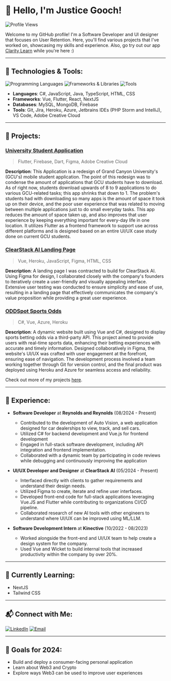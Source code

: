 # 👋 Hello, I'm Justice Gooch!

![Profile Views](https://komarev.com/ghpvc/?username=jugooch&color=blue)

Welcome to my GitHub profile! I'm a Software Developer and UI designer that focuses on User Retention. Here, you'll find various projects that I've worked on, showcasing my skills and experience. Also, go try out our app [Clarity Learn](https://clarityla.com) while you're here :)

---

## 🔧 Technologies & Tools:

![Programming Languages](https://skillicons.dev/icons?i=cs,java,javascript,typescript,html,css,dart)
![Frameworks & Libraries](https://skillicons.dev/icons?i=vue,flutter,react)
![Tools](https://skillicons.dev/icons?i=git,figma,heroku,azure,ai)

- **Languages**: C#, JavaScript, Java, TypeScript, HTML, CSS
- **Frameworks**: Vue, Flutter, React, NextJS
- **Databases**: MySQL, MongoDB, Firebase
- **Tools**: Git, Jira, Heroku, Azure, Jetbrains IDEs (PHP Storm and IntelliJ), VS Code, Adobe Creative Cloud

---

## 🚀 Projects:

### [University Student Application](https://github.com/jugooch/gcu_student_app)
> Flutter, Firebase, Dart, Figma, Adobe Creative Cloud

**Description**: This Application is a redesign of Grand Canyon University's (GCU's) mobile student application. The point of this redesign was to condense the amount of applications that GCU students have to download. As of right now, students download upwards of 8 to 9 applications to do various GCU-related tasks; this app shrinks that down to 1. The problem's students had with downloading so many apps is the amount of space it took up on their device, and the poor user experience that was related to moving between multiple applications just to do small everyday tasks. This app reduces the amount of space taken up, and also improves that user experience by keeping everything important for every-day life in one location. It utilizes Flutter as a frontend framework to support use across different platforms and is designed based on an entire UI/UX case study done on current GCU students.

### [ClearStack AI Landing Page](https://www.clearstack.ai/)
> Vue, Heroku, JavaScript, Figma, HTML, CSS

**Description**: A landing page I was contracted to build for ClearStack AI. Using Figma for design, I collaborated closely with the company's founders to iteratively create a user-friendly and visually appealing interface. Extensive user testing was conducted to ensure simplicity and ease of use, resulting in a landing page that effectively communicates the company's value proposition while providing a great user experience.

### [ODDSpot Sports Odds](https://github.com/jugooch/ODDSpot-Sports-Odds)
> C#, Vue, Azure, Heroku

**Description**: A dynamic website built using Vue and C#, designed to display sports betting odds via a third-party API. This project aimed to provide users with real-time sports data, enhancing their betting experiences with accurate and timely information. Designed collaboratively in Figma, the website's UI/UX was crafted with user engagement at the forefront, ensuring ease of navigation. The development process involved a team working together through Git for version control, and the final product was deployed using Heroku and Azure for seamless access and reliability.

Check out more of my projects [here](https://github.com/jugooch?tab=repositories).

---

## 💼 Experience:

- **Software Developer** at **Reynolds and Reynolds** (08/2024 - Present)
  - Contributed to the development of Auto Vision, a web application designed for car dealerships to view, track, and sell cars.
  - Utilized C# for backend development and Vue.js for frontend development
  - Engaged in full-stack software development, including API integration and frontend implementation.
  - Collaborated with a dynamic team by participating in code reviews while debugging and continuously improving the application

- **UI/UX Developer and Designer** at **ClearStack AI** (05/2024 - Present)
  - Interfaced directly with clients to gather requirements and understand their design needs.
  - Utilized Figma to create, iterate and refine user interfaces.
  - Developed front-end code for full-stack applications leveraging Vue.JS and Flutter while contributing to organizations CI/CD pipeline.
  - Collaborated research of new AI tools with other engineers to understand where UI/UX can be improved using ML/LLM.

- **Software Development Intern** at **Kinective** (10/2022 - 08/2023)
  - Worked alongside the front-end and UI/UX team to help create a design system for the company.
  - Used Vue and Wicket to build internal tools that increased productivity within the company by over 20%.

---

## 🌱 Currently Learning:

- NextJS
- Tailwind CSS

---

## 📬 Connect with Me:

[![LinkedIn](https://img.shields.io/badge/LinkedIn-Connect-blue?style=flat&logo=linkedin)](https://www.linkedin.com/in/justicegooch)
[![Email](https://img.shields.io/badge/Email-Send-blue?style=flat&logo=gmail)](mailto:justicegooch@gmail.com)

---

## 🎯 Goals for 2024:

- Build and deploy a consumer-facing personal application
- Learn about Web3 and Crypto
- Explore ways Web3 can be used to improve user experiences
